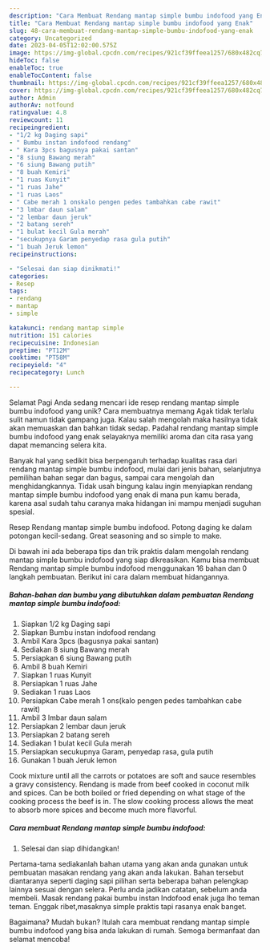 ```yaml
---
description: "Cara Membuat Rendang mantap simple bumbu indofood yang Enak"
title: "Cara Membuat Rendang mantap simple bumbu indofood yang Enak"
slug: 48-cara-membuat-rendang-mantap-simple-bumbu-indofood-yang-enak
category: Uncategorized
date: 2023-04-05T12:02:00.575Z
image: https://img-global.cpcdn.com/recipes/921cf39ffeea1257/680x482cq70/rendang-mantap-simple-bumbu-indofood-foto-resep-utama.jpg
hideToc: false
enableToc: true
enableTocContent: false
thumbnail: https://img-global.cpcdn.com/recipes/921cf39ffeea1257/680x482cq70/rendang-mantap-simple-bumbu-indofood-foto-resep-utama.jpg
cover: https://img-global.cpcdn.com/recipes/921cf39ffeea1257/680x482cq70/rendang-mantap-simple-bumbu-indofood-foto-resep-utama.jpg
author: Admin
authorAv: notfound
ratingvalue: 4.8
reviewcount: 11
recipeingredient:
- "1/2 kg Daging sapi"
- " Bumbu instan indofood rendang"
- " Kara 3pcs bagusnya pakai santan"
- "8 siung Bawang merah"
- "6 siung Bawang putih"
- "8 buah Kemiri"
- "1 ruas Kunyit"
- "1 ruas Jahe"
- "1 ruas Laos"
- " Cabe merah 1 onskalo pengen pedes tambahkan cabe rawit"
- "3 lmbar daun salam"
- "2 lembar daun jeruk"
- "2 batang sereh"
- "1 bulat kecil Gula merah"
- "secukupnya Garam penyedap rasa gula putih"
- "1 buah Jeruk lemon"
recipeinstructions:

- "Selesai dan siap dinikmati!"
categories:
- Resep
tags:
- rendang
- mantap
- simple

katakunci: rendang mantap simple 
nutrition: 151 calories
recipecuisine: Indonesian
preptime: "PT12M"
cooktime: "PT58M"
recipeyield: "4"
recipecategory: Lunch

---
```



Selamat Pagi Anda sedang mencari ide resep rendang mantap simple bumbu indofood yang unik? Cara membuatnya memang Agak tidak terlalu sulit namun tidak gampang juga. Kalau salah mengolah maka hasilnya tidak akan memuaskan dan bahkan tidak sedap. Padahal rendang mantap simple bumbu indofood yang enak selayaknya memiliki aroma dan cita rasa yang dapat memancing selera kita.


Banyak hal yang sedikit bisa berpengaruh terhadap kualitas rasa dari rendang mantap simple bumbu indofood, mulai dari jenis bahan, selanjutnya pemilihan bahan segar dan bagus, sampai cara mengolah dan menghidangkannya. Tidak usah bingung kalau ingin menyiapkan rendang mantap simple bumbu indofood yang enak di mana pun kamu berada, karena asal sudah tahu caranya maka hidangan ini mampu menjadi suguhan spesial.

Resep Rendang mantap simple bumbu indofood. Potong daging ke dalam potongan kecil-sedang. Great seasoning and so simple to make.


Di bawah ini ada beberapa tips dan trik praktis dalam mengolah rendang mantap simple bumbu indofood yang siap dikreasikan. Kamu bisa membuat Rendang mantap simple bumbu indofood menggunakan 16 bahan dan 0 langkah pembuatan. Berikut ini cara dalam membuat hidangannya.

<!--inarticleads1-->

##### Bahan-bahan dan bumbu yang dibutuhkan dalam pembuatan Rendang mantap simple bumbu indofood:

1. Siapkan 1/2 kg Daging sapi
1. Siapkan  Bumbu instan indofood rendang
1. Ambil  Kara 3pcs (bagusnya pakai santan)
1. Sediakan 8 siung Bawang merah
1. Persiapkan 6 siung Bawang putih
1. Ambil 8 buah Kemiri
1. Siapkan 1 ruas Kunyit
1. Persiapkan 1 ruas Jahe
1. Sediakan 1 ruas Laos
1. Persiapkan  Cabe merah 1 ons(kalo pengen pedes tambahkan cabe rawit)
1. Ambil 3 lmbar daun salam
1. Persiapkan 2 lembar daun jeruk
1. Persiapkan 2 batang sereh
1. Sediakan 1 bulat kecil Gula merah
1. Persiapkan secukupnya Garam, penyedap rasa, gula putih
1. Gunakan 1 buah Jeruk lemon


Cook mixture until all the carrots or potatoes are soft and sauce resembles a gravy consistency. Rendang is made from beef cooked in coconut milk and spices. Can be both boiled or fried depending on what stage of the cooking process the beef is in. The slow cooking process allows the meat to absorb more spices and become much more flavorful. 

<!--inarticleads2-->

##### Cara membuat Rendang mantap simple bumbu indofood:


1. Selesai dan siap dihidangkan!

Pertama-tama sediakanlah bahan utama yang akan anda gunakan untuk pembuatan masakan rendang yang akan anda lakukan. Bahan tersebut diantaranya seperti daging sapi pilihan serta beberapa bahan pelengkap lainnya sesuai dengan selera. Perlu anda jadikan catatan, sebelum anda membeli. Masak rendang pakai bumbu instan Indofood enak juga lho teman teman. Enggak ribet,masaknya simple praktis tapi rasanya enak banget. 

Bagaimana? Mudah bukan? Itulah cara membuat rendang mantap simple bumbu indofood yang bisa anda lakukan di rumah. Semoga bermanfaat dan selamat mencoba!
